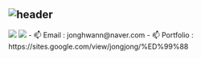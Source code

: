 ## ![header](https://capsule-render.vercel.app/api?&type=Rounded&color=ADD8E6&height=200&section=header&text=Welcome%20to%20Jonghwan's%20GitHub&fontSize=50)

<img src="https://img.shields.io/badge/jonghwann@naver.com-3DDC84?style=flat-square&logo=maildotcom&logoColor=black"/>
<img src="https://img.shields.io/badge/Android-3DDC84?style=flat-square&logo=Android&logoColor=black"/>
- 📫 Email      : jonghwann@naver.com 
- 📫 Portfolio  : https://sites.google.com/view/jongjong/%ED%99%88
